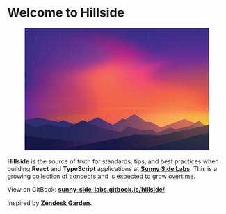 # Welcome to Hillside



<figure><img src=".gitbook/assets/7xm.xyz894129.jpg" alt=""><figcaption></figcaption></figure>

**Hillside** is the source of truth for standards, tips, and best practices when building **React** and **TypeScript** applications at [**Sunny Side Labs**](http://github.com/sunnysidelabs). This is a growing collection of concepts and is expected to grow overtime.

View on GitBook: [**sunny-side-labs.gitbook.io/hillside/**](https://sunny-side-labs.gitbook.io/hillside/)

Inspired by [**Zendesk Garden**](https://garden.zendesk.com/)**.**

